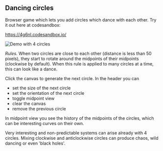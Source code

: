 ## Dancing circles

Browser game which lets you add circles which dance with each other. Try it out here at codesandbox:

https://4g6nl.codesandbox.io/

![Demo with 4 circles](docs/demo.gif)

_Rules._ When two circles are close to each other (distance is less than 50 pixels), they start to rotate around the midpoints of their midpoints (clockwise by default). When this rule is applied to many circles at a time, this can look like a dance.

Click the canvas to generate the next circle. In the header you can

-   set the size of the next circle
-   set the orientation of the next circle
-   toggle midpoint view
-   clear the canvas
-   remove the previous circle

In midpoint view you see the history of the midpoints of the circles, which can be interesting curves on their own.

Very interesting and non-predictable systems can arise already with 4 circles. Mixing clockwise and anticlockwise circles can produce chaos, wild dancing or even 'black holes'.
